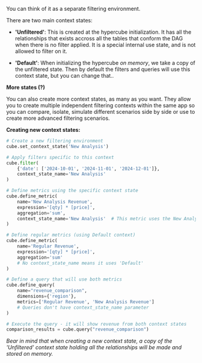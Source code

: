 You can think of it as a separate filtering environment.

There are two main context states:

- **'Unfiltered'**: This is created at the hypercube initialization. It has all the relationships that exists accross all the tables that conform the DAG when there is no filter applied. It is a special internal use state, and is not allowed to filter on it.
    
- **'Default'**: When initializing the hypercube *on memory*, we take a copy of the unfiltered state. Then by default the filters and queries will use this context state, but you can change that..

**More states (?)**

You can also create more context states, as many as you want. They allow you to create multiple independent filtering contexts within the same app so you can compare, isolate, simulate different scenarios side by side or use to create more advanced filtering scenarios.

**Creating new context states:**

```python
# Create a new filtering environment
cube.set_context_state('New Analysis')

# Apply filters specific to this context
cube.filter(
    {'date': ['2024-10-01', '2024-11-01', '2024-12-01']}, 
    context_state_name='New Analysis'
)

# Define metrics using the specific context state
cube.define_metric(
    name='New Analysis Revenue',
    expression='[qty] * [price]', 
    aggregation='sum',
    context_state_name='New Analysis'  # This metric uses the New Analysis context
)

# Define regular metrics (using Default context)
cube.define_metric(
    name='Regular Revenue',
    expression='[qty] * [price]', 
    aggregation='sum'
    # No context_state_name means it uses 'Default'
)

# Define a query that will use both metrics
cube.define_query(
    name="revenue_comparison",
    dimensions={'region'},
    metrics=['Regular Revenue', 'New Analysis Revenue']
    # Queries don't have context_state_name parameter
)

# Execute the query - it will show revenue from both context states
comparison_results = cube.query("revenue_comparison")
```

*Bear in mind that when creating a new context state, a copy of the 'Unfiltered' context state holding all the relationships will be made and stored on memory.*